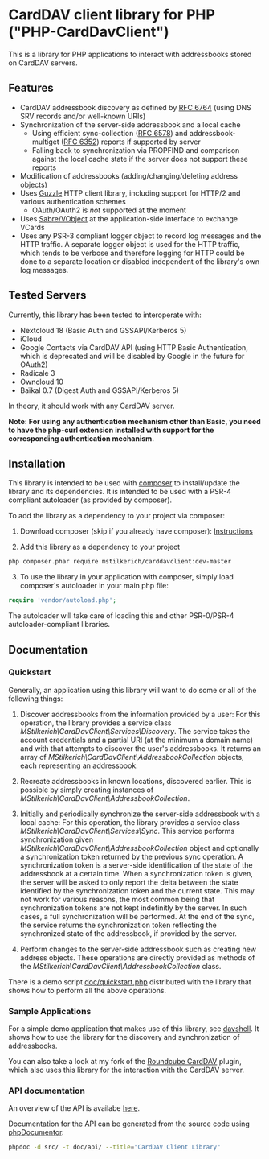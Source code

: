# CardDAV client library for PHP ("PHP-CardDavClient")

This is a library for PHP applications to interact with addressbooks stored on CardDAV servers.

## Features

- CardDAV addressbook discovery as defined by [RFC 6764](https://tools.ietf.org/html/rfc6764) (using DNS SRV records and/or well-known URIs)
- Synchronization of the server-side addressbook and a local cache
  - Using efficient sync-collection ([RFC 6578](https://tools.ietf.org/html/rfc6578)) and addressbook-multiget ([RFC 6352](https://tools.ietf.org/html/rfc6352)) reports if supported by server
  - Falling back to synchronization via PROPFIND and comparison against the local cache state if the server does not support these reports
- Modification of addressbooks (adding/changing/deleting address objects)
- Uses [Guzzle](https://github.com/guzzle/guzzle) HTTP client library, including support for HTTP/2 and various authentication schemes
  - OAuth/OAuth2 is *not* supported at the moment
- Uses [Sabre/VObject](https://github.com/sabre-io/vobject) at the application-side interface to exchange VCards
- Uses any PSR-3 compliant logger object to record log messages and the HTTP traffic. A separate logger object is used
  for the HTTP traffic, which tends to be verbose and therefore logging for HTTP could be done to a separate location or
  disabled independent of the library's own log messages.

## Tested Servers

Currently, this library has been tested to interoperate with:

* Nextcloud 18 (Basic Auth and GSSAPI/Kerberos 5)
* iCloud
* Google Contacts via CardDAV API (using HTTP Basic Authentication, which is deprecated and will be disabled by Google in the future for OAuth2)
* Radicale 3
* Owncloud 10
* Baïkal 0.7 (Digest Auth and GSSAPI/Kerberos 5)

In theory, it should work with any CardDAV server.

__Note: For using any authentication mechanism other than Basic, you need to have the php-curl extension installed with support for the corresponding authentication mechanism.__

## Installation

This library is intended to be used with [composer](https://getcomposer.org/) to install/update the library and its dependencies.
It is intended to be used with a PSR-4 compliant autoloader (as provided by composer).

To add the library as a dependency to your project via composer:

1. Download composer (skip if you already have composer): [Instructions](https://getcomposer.org/download/)

2. Add this library as a dependency to your project
```sh
php composer.phar require mstilkerich/carddavclient:dev-master
```

3. To use the library in your application with composer, simply load composer's autoloader in your main php file:
```php
require 'vendor/autoload.php';
```
The autoloader will take care of loading this and other PSR-0/PSR-4 autoloader-compliant libraries.

## Documentation

### Quickstart

Generally, an application using this library will want to do some or all of the following things:

1. Discover addressbooks from the information provided by a user: For this operation, the library provides a service
   class *MStilkerich\CardDavClient\Services\Discovery*.
   The service takes the account credentials and a partial URI (at the minimum a domain name) and with that attempts to
   discover the user's addressbooks. It returns an array of *MStilkerich\CardDavClient\AddressbookCollection* objects, each
   representing an addressbook.

2. Recreate addressbooks in known locations, discovered earlier. This is possible by simply creating instances of
   *MStilkerich\CardDavClient\AddressbookCollection*.

3. Initially and periodically synchronize the server-side addressbook with a local cache: For this operation, the
   library provides a service class *MStilkerich\CardDavClient\Services\Sync*.
   This service performs synchronization given *MStilkerich\CardDavClient\AddressbookCollection* object and optionally a
   synchronization token returned by the previous sync operation. A synchronization token is a server-side identification
   of the state of the addressbook at a certain time. When a synchronization token is given, the server will be asked to
   only report the delta between the state identified by the synchronization token and the current state. This may not work
   for various reasons, the most common being that synchronization tokens are not kept indefinitly by the server. In such
   cases, a full synchronization will be performed. At the end of the sync, the service returns the synchronization token
   reflecting the synchronized state of the addressbook, if provided by the server.

3. Perform changes to the server-side addressbook such as creating new address objects. These operations are directly
   provided as methods of the *MStilkerich\CardDavClient\AddressbookCollection* class.

There is a demo script [doc/quickstart.php](doc/quickstart.php) distributed with the library that shows how to perform all the above
operations.

### Sample Applications

For a simple demo application that makes use of this library, see [davshell](https://github.com/mstilkerich/davshell/).
It shows how to use the library for the discovery and synchronization of addressbooks.

You can also take a look at my fork of the [Roundcube CardDAV](https://github.com/mstilkerich/rcmcarddav) plugin, which
also uses this library for the interaction with the CardDAV server.

### API documentation

An overview of the API is availabe [here](doc/README.md).

Documentation for the API can be generated from the source code using [phpDocumentor](https://www.phpdoc.org/).

```sh
phpdoc -d src/ -t doc/api/ --title="CardDAV Client Library"
```

